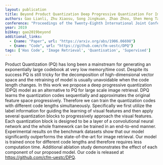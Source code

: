 ```yaml
---
layout: publication
title: Beyond Product Quantization Deep Progressive Quantization For Image Retrieval
authors: Gao Lianli, Zhu Xiaosu, Song Jingkuan, Zhao Zhou, Shen Heng Tao
conference: "Proceedings of the Twenty-Eighth International Joint Conference on Artificial Intelligence"
year: 2019
bibkey: gao2019beyond
additional_links:
  - {name: "Paper", url: "https://arxiv.org/abs/1906.06698"}
  - {name: "Code", url: "https://github.com/cfm-uestc/DPQ"}
tags: ['Has Code', 'Image Retrieval', 'Quantisation', 'Supervised']
---
```

Product Quantization (PQ) has long been a mainstream for generating an exponentially large codebook at very low memory/time cost. Despite its success PQ is still tricky for the decomposition of high-dimensional vector space and the retraining of model is usually unavoidable when the code length changes. In this work we propose a deep progressive quantization (DPQ) model as an alternative to PQ for large scale image retrieval. DPQ learns the quantization codes sequentially and approximates the original feature space progressively. Therefore we can train the quantization codes with different code lengths simultaneously. Specifically we first utilize the label information for guiding the learning of visual features and then apply several quantization blocks to progressively approach the visual features. Each quantization block is designed to be a layer of a convolutional neural network and the whole framework can be trained in an end-to-end manner. Experimental results on the benchmark datasets show that our model significantly outperforms the state-of-the-art for image retrieval. Our model is trained once for different code lengths and therefore requires less computation time. Additional ablation study demonstrates the effect of each component of our proposed model. Our code is released at https://github.com/cfm-uestc/DPQ.
